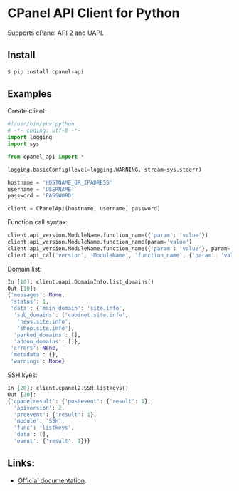 # CPanel API Client for Python

Supports cPanel API 2 and UAPI.

## Install

```zsh
$ pip install cpanel-api
```

## Examples

Create client:

```python
#!/usr/bin/env python
# -*- coding: utf-8 -*-
import logging
import sys

from cpanel_api import *

logging.basicConfig(level=logging.WARNING, stream=sys.stderr)

hostname = 'HOSTNAME_OR_IPADRESS'
username = 'USERNAME'
password = 'PASSWORD'

client = CPanelApi(hostname, username, password)
```

Function call syntax:

```python
client.api_version.ModuleName.function_name({'param': 'value'})
client.api_version.ModuleName.function_name(param='value')
client.api_version.ModuleName.function_name({'param': 'value'}, param='value')
client.api_cal('version', 'ModuleName', 'function_name', {'param': 'value'}, param='value')
```

Domain list:

```python
In [10]: client.uapi.DomainInfo.list_domains()
Out [10]:
{'messages': None,
 'status': 1,
 'data': {'main_domain': 'site.info',
  'sub_domains': ['cabinet.site.info',
   'news.site.info',
   'shop.site.info'],
  'parked_domains': [],
  'addon_domains': []},
 'errors': None,
 'metadata': {},
 'warnings': None}
```

SSH kyes:

```python
In [20]: client.cpanel2.SSH.listkeys()
Out [20]:
{'cpanelresult': {'postevent': {'result': 1},
  'apiversion': 2,
  'preevent': {'result': 1},
  'module': 'SSH',
  'func': 'listkeys',
  'data': [],
  'event': {'result': 1}}}
```

## Links:

- [Official documentation](https://documentation.cpanel.net/display/DD/Developer+Documentation+Home).
